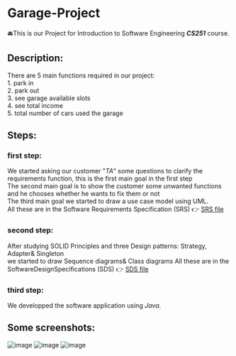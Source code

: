 # Garage-Project
🚘This is our Project for Introduction to Software Engineering ***CS251*** course.

## Description:
There are 5 main functions required in our project:
<br>
    1. park in <br>
    2. park out <br>
    3. see garage available slots <br>
    4. see total income <br>
    5. total number of cars used the garage <br>

## Steps:

### first step:
We started asking our customer "*TA*" some questions to clarify the requirements function, this is the first main goal in the first step
<br>The second main goal is to show the customer some unwanted functions and he chooses whether he wants to fix them or not
<br>The third main goal we started to draw a use case model using UML.
<br>All these are in the Software Requirements Specification (SRS) 👉 <a href="\CS251-SoftwareRequirementsSpecifications-SRS-Template-v2.0 (1).docx">SRS file</a>
<br>

### second step:
After studying SOLID Principles and three Design patterns: Strategy, Adapter& Singleton
<br>
we started to draw Sequence diagrams& Class diagrams
All these are in the SoftwareDesignSpecifications (SDS) 👉 <a href="">SDS file</a>

### third step:
We developped the software application using *Java*.

## Some screenshots:
![image]()
![image]()
![image]()
